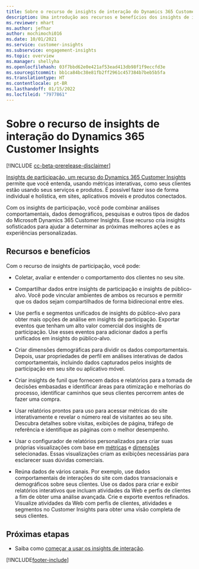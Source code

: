```yaml
---
title: Sobre o recurso de insights de interação do Dynamics 365 Customer Insights
description: Uma introdução aos recursos e benefícios dos insights de interação.
ms.reviewer: mhart
ms.author: jefhar
author: mochimochi016
ms.date: 10/01/2021
ms.service: customer-insights
ms.subservice: engagement-insights
ms.topic: overview
ms.manager: shellyha
ms.openlocfilehash: 03f7bbd62e0e421af53ead413db98f1f9eccfd3e
ms.sourcegitcommit: bb1ca84bc38e81fb2ff2961c457384b7beb5b5fa
ms.translationtype: HT
ms.contentlocale: pt-BR
ms.lasthandoff: 01/15/2022
ms.locfileid: "7977861"
---
```

# <a name="about-dynamics-365-customer-insights-engagement-insights-capability"></a>Sobre o recurso de insights de interação do Dynamics 365 Customer Insights 

[!INCLUDE [cc-beta-prerelease-disclaimer](includes/cc-beta-prerelease-disclaimer.md)]

[Insights de participação, um recurso do Dynamics 365 Customer Insights](https://dynamics.microsoft.com/ai/customer-insights/engagement-insights-capability/) permite que você entenda, usando métricas interativas, como seus clientes estão usando seus serviços e produtos. É possível fazer isso de forma individual e holística, em sites, aplicativos móveis e produtos conectados.

Com os insights de participação, você pode combinar análises comportamentais, dados demográficos, pesquisas e outros tipos de dados do Microsoft Dynamics 365 Customer Insights. Esse recurso cria insights sofisticados para ajudar a determinar as próximas melhores ações e as experiências personalizadas.

## <a name="features-and-benefits"></a>Recursos e benefícios

Com o recurso de insights de participação, você pode:

- Coletar, avaliar e entender o comportamento dos clientes no seu site.

- Compartilhar dados entre insights de participação e insights de público-alvo. Você pode vincular ambientes de ambos os recursos e permitir que os dados sejam compartilhados de forma bidirecional entre eles.

- Use perfis e segmentos unificados de insights do público-alvo para obter mais opções de análise em insights de participação. Exportar eventos que tenham um alto valor comercial dos insights de participação. Use esses eventos para adicionar dados a perfis unificados em insights do público-alvo.

- Criar dimensões demográficas para dividir os dados comportamentais. Depois, usar propriedades de perfil em análises interativas de dados comportamentais, incluindo dados capturados pelos insights de participação em seu site ou aplicativo móvel.

- Criar insights de funil que fornecem dados e relatórios para a tomada de decisões embasadas e identificar áreas para otimização e melhorias do processo, identificar caminhos que seus clientes percorrem antes de fazer uma compra. 

-  Usar relatórios prontos para uso para acessar métricas do site interativamente e revelar o número real de visitantes ao seu site. Descubra detalhes sobre visitas, exibições de página, tráfego de referência e identifique as páginas com o melhor desempenho.

- Usar o configurador de relatórios personalizados para criar suas próprias visualizações com base em [métricas](glossary.md) e [dimensões](glossary.md) selecionadas. Essas visualizações criam as exibições necessárias para esclarecer suas dúvidas comerciais.

- Reúna dados de vários canais. Por exemplo, use dados comportamentais de interações do site com dados transacionais e demográficos sobre seus clientes. Use os dados para criar e exibir relatórios interativos que incluam atividades da Web e perfis de clientes a fim de obter uma análise avançada. Crie e exporte eventos refinados. Visualize atividades da Web com perfis de clientes, atividades e segmentos no Customer Insights para obter uma visão completa de seus clientes.

## <a name="next-steps"></a>Próximas etapas

- Saiba como [começar a usar os insights de interação](get-started.md).


[!INCLUDE[footer-include](../includes/footer-banner.md)]
